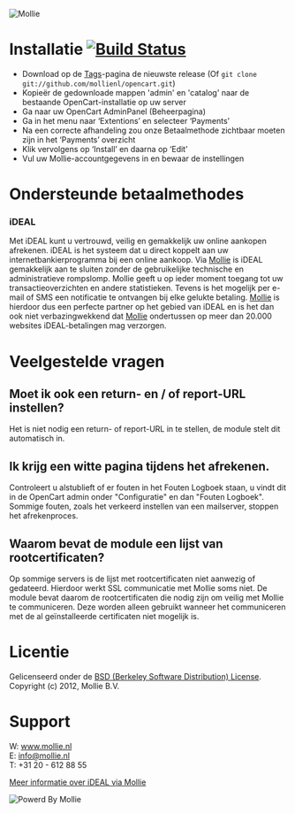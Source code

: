 ![Mollie](http://www.mollie.nl/files/Mollie-Logo-Style-Small.png)

# Installatie [![Build Status](https://travis-ci.org/mollienl/OpenCart.png)](https://travis-ci.org/mollienl/OpenCart) #
+ Download op de [Tags](/mollienl/OpenCart/tags)-pagina de nieuwste release (Of ```git clone git://github.com/mollienl/opencart.git```)
+ Kopieër de gedownloade mappen 'admin' en 'catalog' naar de bestaande OpenCart-installatie op uw server
+ Ga naar uw OpenCart AdminPanel (Beheerpagina)
+ Ga in het menu naar ‘Extentions’ en selecteer ‘Payments’
+ Na een correcte afhandeling zou onze Betaalmethode zichtbaar moeten zijn in het ‘Payments’ overzicht
+ Klik vervolgens op ‘Install’ en daarna op ‘Edit’
+ Vul uw Mollie-accountgegevens in en bewaar de instellingen

# Ondersteunde betaalmethodes #
### iDEAL ###
Met iDEAL kunt u vertrouwd, veilig en gemakkelijk uw online aankopen afrekenen. iDEAL is het systeem dat u direct koppelt aan uw internetbankierprogramma bij een online aankoop.
Via [Mollie](http://www.mollie.nl/) is iDEAL gemakkelijk aan te sluiten zonder de gebruikelijke technische en administratieve rompslomp. Mollie geeft u op ieder moment toegang tot uw transactieoverzichten en andere statistieken. Tevens is het mogelijk per e-mail of SMS een notificatie te ontvangen bij elke gelukte betaling. [Mollie](http://www.mollie.nl/) is hierdoor dus een perfecte partner op het gebied van iDEAL en is het dan ook niet verbazingwekkend dat [Mollie](http://www.mollie.nl/) ondertussen op meer dan 20.000 websites iDEAL-betalingen mag verzorgen.

# Veelgestelde vragen #
## Moet ik ook een return- en / of report-URL instellen? ##

Het is niet nodig een return- of report-URL in te stellen, de module stelt dit automatisch in.

## Ik krijg een witte pagina tijdens het afrekenen. ##

Controleert u alstublieft of er fouten in het Fouten Logboek staan, u vindt dit in de OpenCart admin onder "Configuratie" en dan "Fouten Logboek". Sommige fouten, zoals het verkeerd instellen van een mailserver, stoppen het afrekenproces.

## Waarom bevat de module een lijst van rootcertificaten? ##

Op sommige servers is de lijst met rootcertificaten niet aanwezig of gedateerd. Hierdoor werkt SSL communicatie met
Mollie soms niet. De module bevat daarom de rootcertificaten die nodig zijn om veilig met Mollie te communiceren. Deze
worden alleen gebruikt wanneer het communiceren met de al geïnstalleerde certificaten niet mogelijk is.

# Licentie #
Gelicenseerd onder de [BSD (Berkeley Software Distribution) License](http://www.opensource.org/licenses/bsd-license.php).  
Copyright (c) 2012, Mollie B.V.

# Support #
W: www.mollie.nl  
E: info@mollie.nl  
T: +31 20 - 612 88 55

[Meer informatie over iDEAL via Mollie](https://www.mollie.nl/betaaldiensten/ideal/)

![Powerd By Mollie](http://www.mollie.nl/images/badge-betaling-medium.png)
